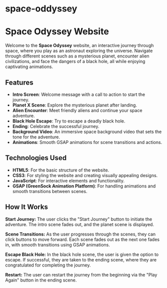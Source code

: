 # space-oddyssey

# Space Odyssey Website

Welcome to the **Space Odyssey** website, an interactive journey through space, where you play as an astronaut exploring the universe. Navigate through different scenes such as a mysterious planet, encounter alien civilizations, and face the dangers of a black hole, all while enjoying captivating animations.

## Features

- **Intro Screen**: Welcome message with a call to action to start the journey.
- **Planet X Scene**: Explore the mysterious planet after landing.
- **Alien Encounter**: Meet friendly aliens and continue your space adventure.
- **Black Hole Escape**: Try to escape a deadly black hole.
- **Ending**: Celebrate the successful journey.
- **Background Video**: An immersive space background video that sets the tone for the adventure.
- **Animations**: Smooth GSAP animations for scene transitions and actions.

## Technologies Used

- **HTML5**: For the basic structure of the website.
- **CSS3**: For styling the website and creating visually appealing designs.
- **JavaScript**: For interactive elements and functionality.
- **GSAP (GreenSock Animation Platform)**: For handling animations and smooth transitions between scenes.

## How It Works

**Start Journey:** The user clicks the "Start Journey" button to initiate the adventure. The intro scene fades out, and the planet scene is displayed.

**Scene Transitions:** As the user progresses through the scenes, they can click buttons to move forward. Each scene fades out as the next one fades in, with smooth transitions using GSAP animations.

**Escape Black Hole:** In the black hole scene, the user is given the option to escape. If successful, they are taken to the ending scene, where they are congratulated for completing the journey.

**Restart:** The user can restart the journey from the beginning via the "Play Again" button in the ending scene.

